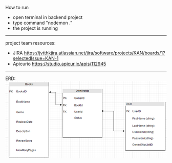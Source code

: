 How to run
- open terminal in backend project
- type command "nodemon ."
- the project is running
------------------------------------------------------
project team resources:
- JIRA https://jvtthkjira.atlassian.net/jira/software/projects/KAN/boards/1?selectedIssue=KAN-1
- Apicurio https://studio.apicur.io/apis/112945
------------------------------------------------------
ERD:
![image](https://raw.githubusercontent.com/alexkaasik/ReadingTracker/refs/heads/AleksanderKaasik/image.png)
